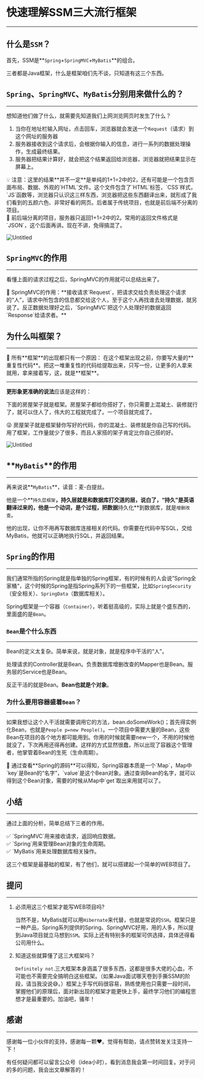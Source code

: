 # 快速理解SSM三大流行框架

---

## 什么是`SSM`？

首先，SSM是**`Spring`+`SpringMVC`+`MyBatis`**的组合。

三者都是Java框架，什么是框架咱们先不谈，只知道有这三个东西。

## `Spring`、`SpringMVC`、`MyBatis`分别用来做什么的？

---

想知道他们做了什么，就需要先知道我们上网浏览网页时发生了什么？

1. 当你在地址栏输入网址，点击回车，浏览器就会发送一个`Request`（请求）到这个网址的服务器
2. 服务器接收到这个请求后，会根据你输入的信息，进行一系列的数据处理操作，生成最终结果。
3. 服务器把结果计算好，就会把这个结果返回给浏览器，浏览器就把结果显示在屏幕上。

<aside>
💡 注意：这里的结果**并不一定**是单纯的1+1=2中的2，还有可能是一个包含页面布局、数据、外观的`HTML`文件。这个文件包含了`HTML`标签，`CSS`样式，`JS`函数等，浏览器只认识这三样东西，浏览器把这些东西翻译出来，就形成了我们看到的五颜六色、非常好看的网页。后者属于传统项目，也就是前后端不分离的项目。

</aside>

<aside>
🎉 前后端分离的项目，服务器只返回1+1=2中的2。常用的返回文件格式是`JSON`，这个后面再讲。现在不讲，免得搞混了。

</aside>

![Untitled](%E5%BF%AB%E9%80%9F%E7%90%86%E8%A7%A3SSM%E4%B8%89%E5%A4%A7%E6%B5%81%20db0cf/Untitled.png)

## `SpringMVC`的作用

---

看懂上面的请求过程之后，SpringMVC的作用就可以总结出来了。

<aside>
📌 SpringMVC的作用：**接收请求`Request`，把请求交给负责处理这个请求的“人”，请求中所包含的信息都交给这个人，至于这个人再找谁去处理数据，就另说了。反正数据处理好之后，`SpringMVC`把这个人处理好的数据返回`Response`给请求者。**

</aside>

## 为什么叫框架？

---

<aside>
👋 所有**框架**的出现都只有一个原因：
在这个框架出现之前，你要写大量的**重复性代码**。把这一堆重复性的代码给提取出来，只写一份，让更多的人拿来就用，拿来接着写，这，就是**框架**。

</aside>

---

**更形象更准确的说法**应该是这样的：

下面的房屋架子就是框架。房屋架子都给你搭好了，你只需要上混凝土、装修就行了，就可以住人了，伟大的工程就完成了。一个项目就完成了。

<aside>
😜 房屋架子就是框架替你写好的代码，你的混凝土、装修就是你自己写的代码。用了框架，工作量就少了很多，而且人家搭的架子肯定比你自己搭的好。

</aside>

![Untitled](%E5%BF%AB%E9%80%9F%E7%90%86%E8%A7%A3SSM%E4%B8%89%E5%A4%A7%E6%B5%81%20db0cf/Untitled%201.png)

## **`MyBatis`**的作用

---

再来说说**`MyBatis`**，读音：麦-白提丝。

他是一个**`持久层框架`**，持久层就是和数据库打交道的层，说白了，“持久”是英语翻译过来的，他是一个动词，是个过程，把数据**持久化**到数据库，就是`增删改查`。

他的出现，让你不用再写数据库连接相关的代码。你需要在代码中写SQL，交给MyBatis，他就可以正确地执行SQL，并返回结果。

## `Spring`的作用

---

我们通常所指的Spring就是指单独的Spring框架，有的时候有的人会说”Spring全家桶“，这个时候的Spring是指Spring系列下的一些框架，比如`SpringSecurity`（安全相关）、`SpringData`（数据库相关）。

Spring框架是一个容器（`Container`），听着挺高级的，实际上就是个盛东西的，里面盛的是`Bean`。

### `Bean`是个什么东西

---

Bean的定义太复杂。简单来说，就是对象，就是程序中干活的“人”。

处理请求的Controller就是Bean。负责数据库增删改查的Mapper也是Bean。服务层的Service也是Bean。

反正干活的就是Bean。**Bean也就是个对象**。

### **为什么要用容器盛着`Bean`**？

---

如果我想让这个人干活就需要调用它的方法，bean.doSomeWork()；首先得实例化Bean，也就是`People p=new People()`。一个项目中需要大量的Bean，这些Bean在项目的各个地方都可能用到。你用的时候就需要new一个，不用的时候他就没了，下次再用还得再创建。这样的方式显然很蠢，所以出现了容器这个管理者，他掌管着Bean的生死（生命周期）。

<aside>
📘 通过查看**Spring的源码**可以得知，Spring容器本质是一个`Map`，Map中`key`是Bean的“名字”，`value`是这个Bean对象。通过查询Bean的名字，就可以得到这个Bean对象，需要的时候从Map中`get`取出来用就可以了。

</aside>

## 小结

---

通过上面的分析，简单总结下三者的作用。

<aside>
✅ `SpringMVC`用来接收请求，返回响应数据。

</aside>

<aside>
✅ `Spring`用来管理Bean对象的生命周期。

</aside>

<aside>
✅ `MyBatis`用来处理数据库相关操作。

</aside>

这三个框架是最基础的框架，有了他们，就可以搭建起一个简单的WEB项目了。

## 提问

---

1. 必须用这三个框架才能写WEB项目吗?

      当然不是，MyBatis就可以用`Hibernate`来代替，也就是常说的`SSH`。框架只是一种产品，Spring系列提供的Spring、SpringMVC好用，用的人多，所以提到Java项目就立马想到`SSM`。实际上还有特别多的框架可供选择，具体还得看公司用什么。

1. 知道这些就算懂了这三大框架吗？
    
    `Definitely not`.三大框架本身涵盖了很多东西，这都是很多大佬的心血，不可能也不需要完全搞明白这些框架。（如果Java面试哪天卷到手撕SSM的阶段，请当我没说😅。）框架上手写代码很容易，熟练使用也只需要一段时间，掌握他们的原理后，面对新出现的框架才能更快上手，最终学习他们的编程思想才是最重要的。加油吧，骚年！
    

## 感谢

---

感谢每一位小伙伴的支持，感谢每一颗❤️。觉得有帮助，请点赞转发关注支持一下！

有任何疑问都可以留言公众号（idea小时），看到消息我会第一时间回复。对于问的多的问题，我会出文章解答的！